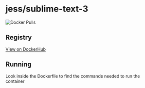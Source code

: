 # jess/sublime-text-3

![Docker Pulls](https://img.shields.io/docker/pulls/jess/sublime-text-3)



## Registry

[View on DockerHub](https://hub.docker.com/r/jess/sublime-text-3)

## Running

Look inside the Dockerfile to find the commands needed to run the container
